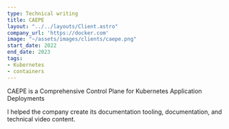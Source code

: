 ```yaml
---
type: Technical writing
title: CAEPE
layout: "../../layouts/Client.astro"
company_url: 'https://docker.com'
image: "~/assets/images/clients/caepe.png"
start_date: 2022
end_date: 2023
tags:
- Kubernetes
- containers
---
```


CAEPE is a Comprehensive Control Plane for Kubernetes Application Deployments

I helped the company create its documentation tooling, documentation, and technical video content.